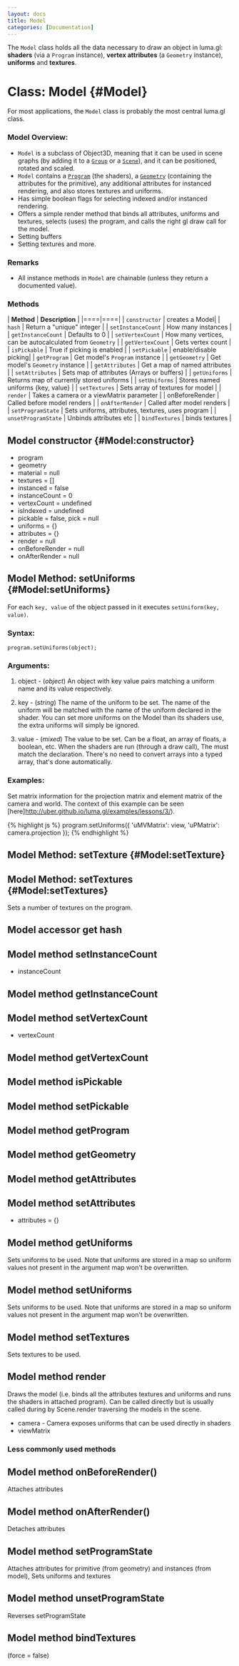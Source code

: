 ```yaml
---
layout: docs
title: Model
categories: [Documentation]
---
```


The `Model` class holds all the data necessary to draw an object in
luma.gl: **shaders** (via a `Program` instance), **vertex attributes**
(a `Geometry` instance), **uniforms** and **textures**.

Class: Model {#Model}
===========================

For most applications, the `Model` class is probably the most central luma.gl
class.

### Model Overview:

- `Model` is a subclass of Object3D, meaning that it can be used in scene graphs
  (by adding it to a [`Group`](group.html) or a [`Scene`](scene.html)),
  and it can be positioned, rotated and scaled.
- `Model` contains a [`Program`](program.html) (the shaders),
  a [`Geometry`](geometry.html) (containing the attributes
  for the primitive), any additional attributes for instanced rendering,
  and also stores textures and uniforms.
- Has simple boolean flags for selecting indexed and/or instanced rendering.
- Offers a simple render method that binds all attributes, uniforms and
  textures, selects (uses) the program, and calls the right gl draw call for
  the model.
- Setting buffers
- Setting textures and more.


### Remarks
* All instance methods in `Model` are chainable
  (unless they return a documented value).

### Methods

| **Method** | **Description** |
|====|====|
| `constructor` | creates a Model|
| `hash` | Return a "unique" integer |
| `setInstanceCount` | How many instances |
| `getInstanceCount` | Defaults to 0 |
| `setVertexCount` | How many vertices, can be autocalculated from `Geometry` |
| `getVertexCount` | Gets vertex count |
| `isPickable` | True if picking is enabled |
| `setPickable` | enable/disable picking|
| `getProgram` | Get model's `Program` instance |
| `getGeometry` | Get model's `Geometry` instance |
| `getAttributes` | Get a map of named attributes |
| `setAttributes` | Sets map of attributes (Arrays or buffers) |
| `getUniforms` | Returns map of currently stored uniforms |
| `setUniforms` | Stores named uniforms {key, value} |
| `setTextures` | Sets array of textures for model |
| `render` | Takes a camera or a viewMatrix parameter |
| onBeforeRender | Called before model renders |
| `onAfterRender` | Called after model renders |
| `setProgramState` | Sets uniforms, attributes, textures, uses program |
| `unsetProgramState` | Unbinds attributes etc |
| `bindTextures` | binds textures |


Model constructor {#Model:constructor}
----------------------------------------------------------------------

* program
* geometry
* material = null
* textures = []
* instanced = false
* instanceCount = 0
* vertexCount = undefined
* isIndexed = undefined
* pickable = false, pick = null
* uniforms = {}
* attributes = {}
* render = null
* onBeforeRender = null
* onAfterRender = null


Model Method: setUniforms {#Model:setUniforms}
--------------------------------------------------

For each `key, value` of the object passed in it executes `setUniform(key, value)`.

### Syntax:

	program.setUniforms(object);

### Arguments:

1. object - (*object*) An object with key value pairs matching a
                       uniform name and its value respectively.


1. key - (*string*) The name of the uniform to be set.
                    The name of the uniform will be matched with the name of
                    the uniform declared in the shader. You can set more
                    uniforms on the Model than its shaders use, the extra
                    uniforms will simply be ignored.
2. value - (*mixed*) The value to be set.
                     Can be a float, an array of floats, a boolean, etc.
                     When the shaders are run (through a draw call),
                     The must match the declaration.
                     There's no need to convert arrays into a typed array,
                     that's done automatically.

### Examples:

Set matrix information for the projection matrix and element matrix of the
camera and world.
The context of this example can be seen
[here]http://uber.github.io/luma.gl/examples/lessons/3/).

{% highlight js %}
program.setUniforms({
  'uMVMatrix': view,
  'uPMatrix': camera.projection
});
{% endhighlight %}



Model Method: setTexture {#Model:setTexture}
-------------------------------------------------


Model Method: setTextures {#Model:setTextures}
----------------------------------------------------

Sets a number of textures on the program.


Model accessor get hash
--------------------------

Model method setInstanceCount
--------------------------
* instanceCount

Model method getInstanceCount
--------------------------

Model method setVertexCount
--------------------------
* vertexCount

Model method getVertexCount
--------------------------

Model method isPickable
--------------------------

Model method setPickable
--------------------------

Model method getProgram
--------------------------

Model method getGeometry
--------------------------

Model method getAttributes
--------------------------

Model method setAttributes
--------------------------
* attributes = {}

Model method getUniforms
--------------------------
Sets uniforms to be used. Note that uniforms are stored in a map so uniform
values not present in the argument map won't be overwritten.


Model method setUniforms
--------------------------
Sets uniforms to be used. Note that uniforms are stored in a map so uniform
values not present in the argument map won't be overwritten.


Model method setTextures
--------------------------
Sets textures to be used.


Model method render
--------------------------
Draws the model (i.e. binds all the attributes textures and uniforms and runs
the shaders in attached program). Can be called directly but is usually called
during by Scene.render traversing the models in the scene.

* camera - Camera exposes uniforms that can be used directly in shaders
* viewMatrix


### Less commonly used methods

Model method onBeforeRender()
--------------------------
Attaches attributes


Model method onAfterRender()
--------------------------
Detaches attributes


Model method setProgramState
--------------------------
Attaches attributes for primitive (from geometry) and instances (from model),
Sets uniforms and textures


Model method unsetProgramState
--------------------------
Reverses setProgramState


Model method bindTextures
--------------------------

(force = false)
